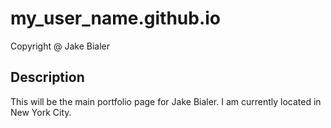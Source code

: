 # my_user_name.github.io
 Copyright @ Jake Bialer
## Description
This will be the main portfolio page for Jake Bialer. I am
currently located in New York City.
